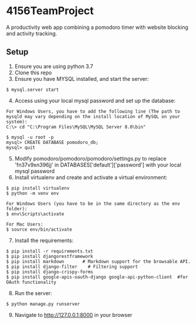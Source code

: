 # 4156TeamProject
A productivity web app combining a pomodoro timer with website blocking and activity tracking.

## Setup
1. Ensure you are using python 3.7
2. Clone this repo
3. Ensure you have MYSQL installed, and start the server:
```
$ mysql.server start
```
4. Access using your local mysql password and set up the database:
```
For Windows Users, you have to add the following line (The path to mysqld may vary depending on the install location of MySQL on your system):
C:\> cd "C:\Program Files\MySQL\MySQL Server 8.0\bin"

$ mysql -u root -p
mysql> CREATE DATABASE pomodoro_db;
mysql> quit
```
5. Modify pomodoro/pomodoro/pomodoro/settings.py to replace 'fn37v9xn396jj' in DATABASES['default']['password'] with your local mysql password
6. Install virtualenv and create and activate a virtual environment:
```
$ pip install virtualenv
$ python -m venv env

For Windows Users (you have to be in the same directory as the env folder):
$ env\Scripts\activate

For Mac Users:
$ source env/bin/activate
```
7. Install the requirements:
```
$ pip install -r requirements.txt
$ pip install djangorestframework
$ pip install markdown       # Markdown support for the browsable API.
$ pip install django-filter    # Filtering support
$ pip install django-crispy-forms
$ pip install google-apis-oauth-django google-api-python-client  #for OAuth functionality
```
8. Run the server:
```
$ python manage.py runserver
```
9. Navigate to http://127.0.0.1:8000 in your browser
